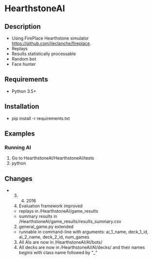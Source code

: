 # HearthstoneAI 

## Description
  * Using FirePlace Hearthstone simulator https://github.com/jleclanche/fireplace.
  * Replays
  * Results statistically processable
  * Random bot
  * Face hunter

## Requirements
  * Python 3.5+

## Installation
  * pip install -r requirements.txt

## Examples

### Running AI
  1. Go to HearthstoneAI/HearthstoneAI/tests
  2. python

## Changes
* 03. 04. 2016
  1. Evaluation framework improved 
    * replays in /HearthstoneAI/game_results
    * summary results in /HearthstoneAI/game_results/results_summary.csv
  2. general_game.py extended
    * runnable in command-line with arguments: ai_1_name, deck_1_id, ai_2_name, deck_2_id, num_games
  3. All AIs are now in /HearthstoneAI/AI/bots/
  4. All decks are now in /HearthstoneAI/AI/decks/ and their names begins with class name followed by "_"
